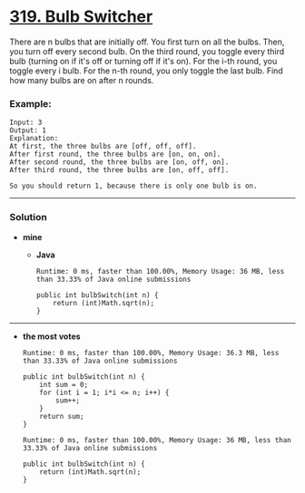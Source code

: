 # [319. Bulb Switcher](https://leetcode.com/problems/bulb-switcher/)

There are n bulbs that are initially off. You first turn on all the bulbs. Then, you turn off every second bulb. On the third round, you toggle every third bulb (turning on if it's off or turning off if it's on). For the i-th round, you toggle every i bulb. For the n-th round, you only toggle the last bulb. Find how many bulbs are on after n rounds.

### Example:
```
Input: 3
Output: 1 
Explanation: 
At first, the three bulbs are [off, off, off].
After first round, the three bulbs are [on, on, on].
After second round, the three bulbs are [on, off, on].
After third round, the three bulbs are [on, off, off]. 

So you should return 1, because there is only one bulb is on.
```


---


### Solution
* **mine**
  * **Java**
  
    `Runtime: 0 ms, faster than 100.00%, Memory Usage: 36 MB, less than 33.33% of Java online submissions`
    ```
    public int bulbSwitch(int n) {
        return (int)Math.sqrt(n);
    }
    ```

---

* **the most votes**

  `Runtime: 0 ms, faster than 100.00%, Memory Usage: 36.3 MB, less than 33.33% of Java online submissions`
  ```
  public int bulbSwitch(int n) {
      int sum = 0;
      for (int i = 1; i*i <= n; i++) {
          sum++;
      }
      return sum;
  }
  ```
  
  `Runtime: 0 ms, faster than 100.00%, Memory Usage: 36 MB, less than 33.33% of Java online submissions`
  ```
  public int bulbSwitch(int n) {
      return (int)Math.sqrt(n);
  }
  ```
